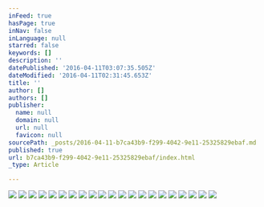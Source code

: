 ```yaml
---
inFeed: true
hasPage: true
inNav: false
inLanguage: null
starred: false
keywords: []
description: ''
datePublished: '2016-04-11T03:07:35.505Z'
dateModified: '2016-04-11T02:31:45.653Z'
title: ''
author: []
authors: []
publisher:
  name: null
  domain: null
  url: null
  favicon: null
sourcePath: _posts/2016-04-11-b7ca43b9-f299-4042-9e11-25325829ebaf.md
published: true
url: b7ca43b9-f299-4042-9e11-25325829ebaf/index.html
_type: Article

---
```

![](https://the-grid-user-content.s3-us-west-2.amazonaws.com/feee8b49-5816-4791-88f9-1861769f9e97.png)
![](https://the-grid-user-content.s3-us-west-2.amazonaws.com/89697b58-6a4f-4d31-a845-065743c816f7.jpg)
![](https://the-grid-user-content.s3-us-west-2.amazonaws.com/77788782-3aba-4294-a660-609858011d4c.jpg)
![](https://the-grid-user-content.s3-us-west-2.amazonaws.com/599303e6-ba6c-477d-88e7-7d2fdcbee964.jpg)
![](https://the-grid-user-content.s3-us-west-2.amazonaws.com/c5e41948-5b95-47d1-b8cc-2c8fc971186b.jpg)
![](https://the-grid-user-content.s3-us-west-2.amazonaws.com/b7159523-d50f-407c-8ee0-cddb24078df9.jpg)
![](https://the-grid-user-content.s3-us-west-2.amazonaws.com/bff10bfa-e8e0-401a-a8d8-75214b996988.jpg)
![](https://the-grid-user-content.s3-us-west-2.amazonaws.com/44d7b1d3-0962-4b68-ae51-dd61d1047f40.jpg)
![](https://the-grid-user-content.s3-us-west-2.amazonaws.com/31e52121-585a-41d3-8a76-404e969f6b69.jpg)
![](https://the-grid-user-content.s3-us-west-2.amazonaws.com/8e909fca-54f4-4841-a8d1-18ef7101a145.jpg)
![](https://the-grid-user-content.s3-us-west-2.amazonaws.com/560280dc-4ce6-4f5a-a918-3adeacbcf12a.jpg)
![](https://the-grid-user-content.s3-us-west-2.amazonaws.com/69788103-54e7-43e9-b6d4-bda5a1f2219b.jpg)
![](https://the-grid-user-content.s3-us-west-2.amazonaws.com/a9225861-e2a9-4b01-b1c3-903b2af26be5.jpg)
![](https://the-grid-user-content.s3-us-west-2.amazonaws.com/f9c556e6-d2af-4e56-b4db-4fdd1e17cd6e.jpg)
![](https://the-grid-user-content.s3-us-west-2.amazonaws.com/d2a0ab9e-e8de-4de8-ab51-8d6e7ccef26e.jpg)
![](https://the-grid-user-content.s3-us-west-2.amazonaws.com/c030645a-d78d-4c91-9560-0abd7655e50e.jpg)
![](https://the-grid-user-content.s3-us-west-2.amazonaws.com/f6c43bba-05a0-4956-bbc9-c3b2b03f604d.jpg)
![](https://the-grid-user-content.s3-us-west-2.amazonaws.com/acd7823a-5335-4cfa-9c20-d8c0c681ed70.jpg)
![](https://the-grid-user-content.s3-us-west-2.amazonaws.com/17495a8a-f5bf-4394-94c5-3a52e241ef1c.jpg)
![](https://the-grid-user-content.s3-us-west-2.amazonaws.com/fc2718a6-742b-434b-b852-fed6d51fb0d1.jpg)
![](https://the-grid-user-content.s3-us-west-2.amazonaws.com/f0c04791-ec21-43d8-bb57-91bce75c5168.jpg)
